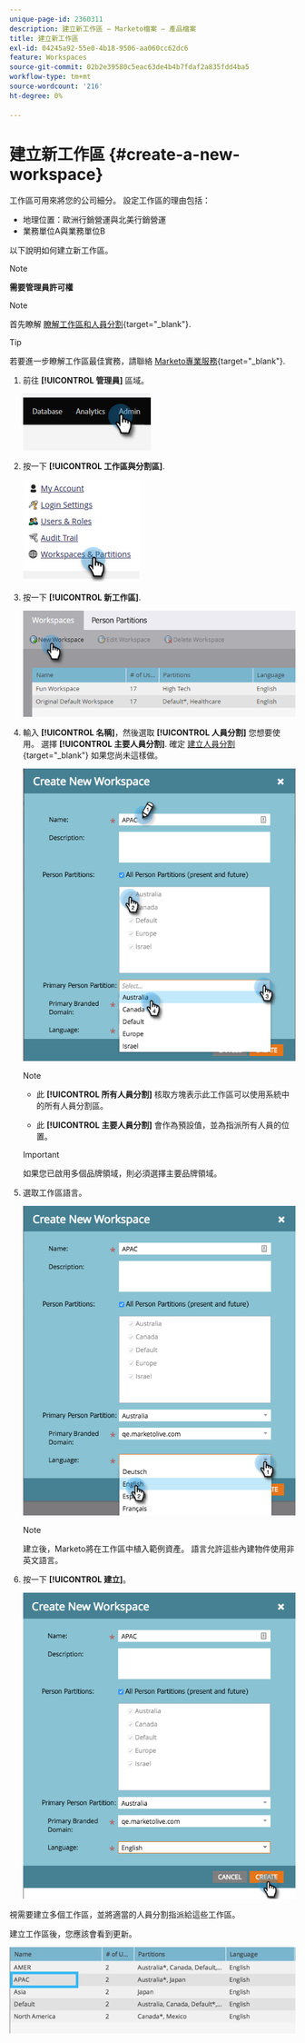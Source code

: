 ```yaml
---
unique-page-id: 2360311
description: 建立新工作區 — Marketo檔案 — 產品檔案
title: 建立新工作區
exl-id: 04245a92-55e0-4b18-9506-aa060cc62dc6
feature: Workspaces
source-git-commit: 02b2e39580c5eac63de4b4b7fdaf2a835fdd4ba5
workflow-type: tm+mt
source-wordcount: '216'
ht-degree: 0%

---
```


# 建立新工作區 {#create-a-new-workspace}

工作區可用來將您的公司細分。 設定工作區的理由包括：

* 地理位置：歐洲行銷營運與北美行銷營運
* 業務單位A與業務單位B

以下說明如何建立新工作區。

>[!NOTE]
>
>**需要管理員許可權**

>[!NOTE]
>
>首先瞭解 [瞭解工作區和人員分割](/help/marketo/product-docs/administration/workspaces-and-person-partitions/understanding-workspaces-and-person-partitions.md){target="_blank"}.

>[!TIP]
>
>若要進一步瞭解工作區最佳實務，請聯絡 [Marketo專業服務](https://business.adobe.com/products/marketo/services-support.html){target="_blank"}.

1. 前往 **[!UICONTROL 管理員]** 區域。

   ![](assets/create-a-new-workspace-1.png)

1. 按一下 **[!UICONTROL 工作區與分割區]**.

   ![](assets/create-a-new-workspace-2.png)

1. 按一下 **[!UICONTROL 新工作區]**.

   ![](assets/create-a-new-workspace-3.png)

1. 輸入 **[!UICONTROL 名稱]**，然後選取 **[!UICONTROL 人員分割]** 您想要使用。 選擇 **[!UICONTROL 主要人員分割]**. 確定 [建立人員分割](/help/marketo/product-docs/administration/workspaces-and-person-partitions/create-a-person-partition.md){target="_blank"} 如果您尚未這樣做。

   ![](assets/create-a-new-workspace-4.png)

   >[!NOTE]
   >
   >* 此 **[!UICONTROL 所有人員分割]** 核取方塊表示此工作區可以使用系統中的所有人員分割區。
   >
   >* 此 **[!UICONTROL 主要人員分割]** 會作為預設值，並為指派所有人員的位置。

   >[!IMPORTANT]
   >
   >如果您已啟用多個品牌領域，則必須選擇主要品牌領域。

1. 選取工作區語言。

   ![](assets/create-a-new-workspace-5.png)

   >[!NOTE]
   >
   >建立後，Marketo將在工作區中植入範例資產。 語言允許這些內建物件使用非英文語言。

1. 按一下 **[!UICONTROL 建立]**。

   ![](assets/create-a-new-workspace-6.png)

視需要建立多個工作區，並將適當的人員分割指派給這些工作區。

建立工作區後，您應該會看到更新。

![](assets/create-a-new-workspace-7.png)
